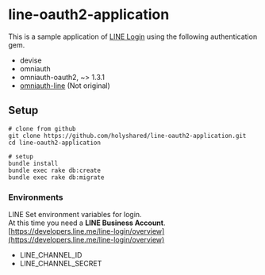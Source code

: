 # line-oauth2-application

This is a sample application of [LINE Login](https://developers.line.me/line-login/overview) using the following authentication gem.

* devise
* omniauth
* omniauth-oauth2, ~> 1.3.1
* [omniauth-line](https://github.com/holyshared/omniauth-line) (Not original)

## Setup

```shell
# clone from github
git clone https://github.com/holyshared/line-oauth2-application.git
cd line-oauth2-application

# setup
bundle install
bundle exec rake db:create
bundle exec rake db:migrate
```

### Environments

LINE Set environment variables for login.  
At this time you need a **LINE Business Account**.  
[https://developers.line.me/line-login/overview](https://developers.line.me/line-login/overview)

* LINE\_CHANNEL\_ID
* LINE\_CHANNEL\_SECRET
